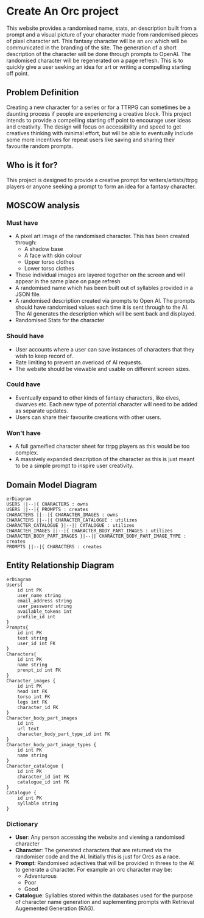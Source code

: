 # Create An Orc project

This website provides a randomised name, stats, an description built from a prompt and a visual
picture of your character made from randomised pieces of pixel character art. This fantasy character will be an `orc` 
which will be communicated in the branding of the site.
The generation of a short description of the character will be done through prompts to OpenAI.
The randomised character will be regenerated on a page refresh. This is to quickly give a user 
seeking an idea for art or writing a compelling starting off point.

## Problem Definition
Creating a new character for a series or for a TTRPG can sometimes be a daunting process if people are
experiencing a creative block. 
This project intends to provide a compelling starting off point to encourage user ideas and creativity.
The design will focus on accessibility and speed to get creatives thinking with minimal effort, but will be
able to eventually include some more incentives for repeat users like saving and sharing their 
favourite random prompts.

## Who is it for?
This project is designed to provide a creative prompt for writers/artists/ttrpg players or anyone seeking a
prompt to form an idea for a fantasy character.

## MOSCOW analysis

### Must have
- A pixel art image of the randomised character. This has been created through:
  - A shadow base 
  - A face with skin colour 
  - Upper torso clothes 
  - Lower torso clothes 
- These individual images are layered together on the screen and will appear in the same place on page refresh
- A randomised name which has been built out of syllables provided in a JSON file.
- A randomised description created via prompts to Open AI. The prompts should have randomised values each time it is sent
through to the AI. The AI generates the description which will be sent back and displayed.
- Randomised Stats for the character
### Should have
- User accounts where a user can save instances of characters that they wish to keep record of. 
- Rate limiting to prevent an overload of AI requests. 
- The website should be viewable and usable on different screen sizes. 
### Could have
- Eventually expand to other kinds of fantasy characters, like elves, dwarves etc. Each new type of potential character
will need to be added as separate updates. 
- Users can share their favourite creations with other users. 
### Won't have
- A full gameified character sheet for ttrpg players as this would be too complex. 
- A massively expanded description of the character as this is just meant to be a simple prompt to inspire user
creativity. 

## Domain Model Diagram
```mermaid
erDiagram
USERS ||--|{ CHARACTERS : owns
USERS ||--|{ PROMPTS : creates
CHARACTERS ||--|{ CHARACTER_IMAGES : owns
CHARACTERS ||--|{ CHARACTER_CATALOGUE : utilizes
CHARACTER_CATALOGUE }|--|| CATALOGUE : utilizes
CHARACTER_IMAGES ||--|{ CHARACTER_BODY_PART_IMAGES : utilizes
CHARACTER_BODY_PART_IMAGES }|--|| CHARACTER_BODY_PART_IMAGE_TYPE : creates
PROMPTS ||--|{ CHARACTERS : creates
```

## Entity Relationship Diagram
```mermaid
erDiagram
Users{
	id int PK
	user_name string
	email_address string
	user_password string
	available_tokens int
	profile_id int
}
Prompts{
 	id int PK
	text string
	user_id int FK
}
Characters{
 	id int PK
	name string
	pronpt_id int FK
}
Character_images {
	id int PK
	head int FK
	torso int FK
	legs int FK
	character_id FK
}
Character_body_part_images
	id int
	url text 
	character_body_part_type_id int FK
}
Character_body_part_image_types {
	id int PK
	name string
}
Character_catalogue {
	id int PK
	character_id int FK
	catalogue_id int FK
}
Catalogue {
    id int PK
    syllable string
}
```

### Dictionary
- **User**: Any person accessing the website and viewing a randomised character
- **Character**: The generated characters that are returned via the randomiser code and the AI. Initially this is just for Orcs as a race.
- **Prompt**: Randomised adjectives that will be provided in threes to the AI to generate a
character. For example an orc character may be:
  - Adventurous
  - Poor
  - Good
- **Catalogue**: Syllables stored within the databases used for the purpose of character name generation and suplementing prompts with Retrieval Augemented Generation (RAG).
